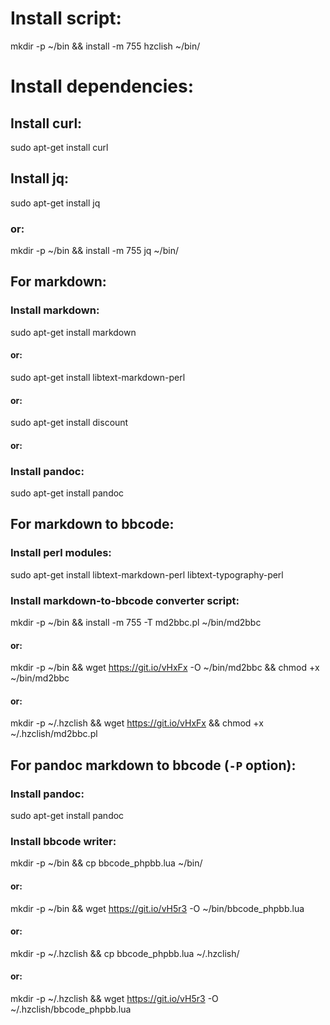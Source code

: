 # Install script:
mkdir -p ~/bin && install -m 755 hzclish ~/bin/


# Install dependencies:

## Install curl:
sudo apt-get install curl 

## Install jq:
sudo apt-get install jq

### or:
mkdir -p ~/bin && install -m 755 jq ~/bin/


## For markdown:

### Install markdown:

sudo apt-get install markdown

#### or:
sudo apt-get install libtext-markdown-perl

#### or:
sudo apt-get install discount

#### or:

###  Install pandoc:

sudo apt-get install pandoc


## For markdown to bbcode:

### Install perl modules:
sudo apt-get install libtext-markdown-perl libtext-typography-perl

### Install markdown-to-bbcode converter script:
mkdir -p ~/bin && install -m 755 -T md2bbc.pl ~/bin/md2bbc

#### or:
mkdir -p ~/bin && wget https://git.io/vHxFx -O ~/bin/md2bbc && chmod +x ~/bin/md2bbc

#### or:
mkdir -p ~/.hzclish && wget https://git.io/vHxFx && chmod +x ~/.hzclish/md2bbc.pl


## For pandoc markdown to bbcode (`-P` option):

### Install pandoc:
sudo apt-get install pandoc

### Install bbcode writer:
mkdir -p ~/bin && cp bbcode_phpbb.lua ~/bin/

#### or:
mkdir -p ~/bin && wget https://git.io/vH5r3 -O ~/bin/bbcode_phpbb.lua

#### or:
mkdir -p ~/.hzclish && cp bbcode_phpbb.lua ~/.hzclish/

#### or:
mkdir -p ~/.hzclish && wget https://git.io/vH5r3 -O ~/.hzclish/bbcode_phpbb.lua
